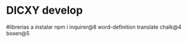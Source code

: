 # DICXY develop

#librerias a instalar npm i inquirer@8 word-definition translate chalk@4 boxen@5

#